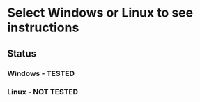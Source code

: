 # Select Windows or Linux to see instructions

## Status

### Windows - TESTED

### Linux - NOT TESTED
